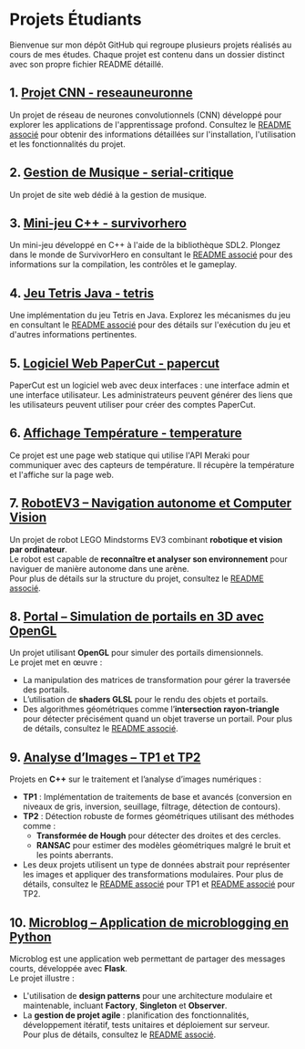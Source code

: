 # Projets Étudiants

Bienvenue sur mon dépôt GitHub qui regroupe plusieurs projets réalisés au cours de mes études. Chaque projet est contenu dans un dossier distinct avec son propre fichier README détaillé.

## 1. [Projet CNN - reseauneuronne](reseauneurone)
Un projet de réseau de neurones convolutionnels (CNN) développé pour explorer les applications de l'apprentissage profond. Consultez le [README associé](reseauneurone/README.md) pour obtenir des informations détaillées sur l'installation, l'utilisation et les fonctionnalités du projet.

## 2. [Gestion de Musique - serial-critique](serial-critique)
Un projet de site web dédié à la gestion de musique.

## 3. [Mini-jeu C++ - survivorhero](survivorhero)
Un mini-jeu développé en C++ à l'aide de la bibliothèque SDL2. Plongez dans le monde de SurvivorHero en consultant le [README associé](survivorhero/README.md) pour des informations sur la compilation, les contrôles et le gameplay.

## 4. [Jeu Tetris Java - tetris](tetris)
Une implémentation du jeu Tetris en Java. Explorez les mécanismes du jeu en consultant le [README associé](tetris/README.md) pour des détails sur l'exécution du jeu et d'autres informations pertinentes.

## 5. [Logiciel Web PaperCut - papercut](papercut)
PaperCut est un logiciel web avec deux interfaces : une interface admin et une interface utilisateur. Les administrateurs peuvent générer des liens que les utilisateurs peuvent utiliser pour créer des comptes PaperCut.

## 6. [Affichage Température - temperature](temperature)
Ce projet est une page web statique qui utilise l'API Meraki pour communiquer avec des capteurs de température. Il récupère la température et l'affiche sur la page web.

## 7. [RobotEV3 – Navigation autonome et Computer Vision](RobotEV3)
Un projet de robot LEGO Mindstorms EV3 combinant **robotique et vision par ordinateur**.  
Le robot est capable de **reconnaître et analyser son environnement** pour naviguer de manière autonome dans une arène.  
Pour plus de détails sur la structure du projet, consultez le [README associé](RobotEV3/README.md).

## 8. [Portal – Simulation de portails en 3D avec OpenGL](Portal)
Un projet utilisant **OpenGL** pour simuler des portails dimensionnels.  
Le projet met en œuvre :
- La manipulation des matrices de transformation pour gérer la traversée des portails.
- L’utilisation de **shaders GLSL** pour le rendu des objets et portails.
- Des algorithmes géométriques comme l’**intersection rayon-triangle** pour détecter précisément quand un objet traverse un portail.
Pour plus de détails, consultez le [README associé](Portal/README.md).

## 9. [Analyse d’Images – TP1 et TP2](Analyse)
Projets en **C++** sur le traitement et l’analyse d’images numériques :  
- **TP1** : Implémentation de traitements de base et avancés (conversion en niveaux de gris, inversion, seuillage, filtrage, détection de contours).  
- **TP2** : Détection robuste de formes géométriques utilisant des méthodes comme :
  - **Transformée de Hough** pour détecter des droites et des cercles.
  - **RANSAC** pour estimer des modèles géométriques malgré le bruit et les points aberrants.
- Les deux projets utilisent un type de données abstrait pour représenter les images et appliquer des transformations modulaires.
Pour plus de détails, consultez le [README associé](Analyse/tp1/README.md) pour TP1 et [README associé](Analyse/tp2/README.md) pour TP2.

## 10. [Microblog – Application de microblogging en Python](Microblog)
Microblog est une application web permettant de partager des messages courts, développée avec **Flask**.  
Le projet illustre :
- L'utilisation de **design patterns** pour une architecture modulaire et maintenable, incluant **Factory**, **Singleton** et **Observer**.  
- La **gestion de projet agile** : planification des fonctionnalités, développement itératif, tests unitaires et déploiement sur serveur.  
Pour plus de détails, consultez le [README associé](Microblog/README.md).

